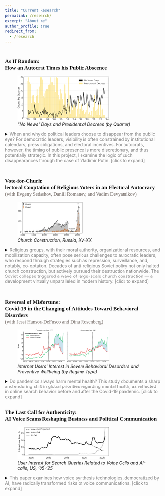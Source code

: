 ```yaml
---
title: "Current Research"
permalink: /research/
excerpt: "About me"
author_profile: true
redirect_from: 
  - /research
---
```

<style>
  .col2 {
    columns: 2 200px;         /* number of columns and width in pixels*/
    -webkit-columns: 2 200px; /* chrome, safari */
    -moz-columns: 2 200px;    /* firefox */
  }
  .col3 {
    columns: 3 100px;
    -webkit-columns: 3 100px;
    -moz-columns: 3 100px;
  }
</style>

<br>

<span style="font-family:'JetBrains Mono';font-size: 125%;"><b>As If Random:<br>How an Autocrat Times his Public Abscence</b></span>

<figure>
  <img src="/files/figs/Figure-As-If-Random.png" style="max-width:70%; height:auto;">
  <figcaption><i>"No News" Days and Presidential Decrees (by Quarter)</i></figcaption>
</figure>

<details>
  <summary>
    <span style="color:Gray;">When and why do political leaders choose to disappear from the public eye? For democratic leaders, visibility is often constrained by institutional calendars, press obligations, and electoral incentives. For autocrats, however, the timing of public presence is more discretionary, and thus potentially strategic. In this project, I examine the logic of such disappearances through the case of Vladimir Putin. [click to expand]</span>
  </summary>
  <br>
  Drawing on twenty-five years of daily data from the Kremlin’s official website, I analyze the logic of Putin’s media presence and absence. I identify systematic patterns in the days when he is missing from the public record and study what happens around stretches of prolonged absence. I juxtapose routine news silence with presidential decree signing, tracing how “appearance” via decrees relates to days without public events and how these dynamics evolve over time. By tracing an autocrat’s public visibility over a quarter-century, I shed light on the broader question of how leaders manage information control and maintain legitimacy.
  <br>
</details>

<br>  
<br>  

<span style="font-family:'JetBrains Mono';font-size: 125%;"><b>Vote-for-Churh:<br>lectoral Cooptation of Religious Voters in an Electoral Autocracy</b><br>
<span style="font-family:'JetBrains Mono';font-size: 90%;color:#6F6661;">(with Evgeny Sedashov, Daniil Romanov, and Vadim Devyatnikov)</span></span>


<figure>
  <img src="/files/figs/Figure-Rel-And-Vote.png" style="max-width:50%; height:auto;">
  <figcaption><i>Church Construction, Russia, XV-XX</i></figcaption>
</figure>

<details>
  <summary>
    <span style="color:Gray;">Religious groups, with their moral authority, organizational resources, and mobilization capacity, often pose serious challenges to autocratic leaders, who respond through strategies such as repression, surveillance, and, notably, co-optation. Decades of anti-religious Soviet policy not only halted church construction, but actively pursued their destruction nationwide. The Soviet collapse triggered a wave of large-scale church construction — a development virtually unparalleled in modern history. [click to expand]</span>
  </summary>
  <br>
  Drawing on a dataset of 31,000 churches, the paper shows that electoral support for the incumbent president significantly increased in areas with churches built between 2012–2018, with effect sizes ranging from 2 to 4.4 percentage points. It further demonstrates that this support stems from churchgoers’ fulfilled needs, not political indoctrination, economic spillovers, or social pressure.
  <br>
</details>

<br>

<br>

<span style="font-family:'JetBrains Mono';font-size: 125%;"><b>Reversal of Misfortune:<br>Covid-19 in the Changing of Attitudes Toward Behavioral Disorders</b><br>
<span style="font-family:'JetBrains Mono';font-size: 90%;color:#6F6661;">(with Jessi Hanson-DeFusco and Dina Rosenberg)</span></span>

<figure>
  <img src="/files/figs/Figure-Reversal.png" style="max-width:70%; height:auto;">
  <figcaption><i>Internet Users' Interest in Severe Behavioral Desorders and Preventive Wellbeing (by Regime Type)</i></figcaption>
</figure>

<details>
    <summary>
    <span style="color:Gray;">Do pandemics always harm mental health? This study documents a sharp and enduring shift in global priorities regarding mental health, as reflected in online search behavior before and after the Covid-19 pandemic. [click to expand]</span>
    </summary>
<br>    
Using longitudinal data from Google Trends across over 100 countries, we analyze how public interest moved away from severe psychiatric disorders toward general mental health and preventive wellbeing. We treat search behavior as a proxy for public attention and, by extension, underlying demand for specific types of mental health knowledge and services.

We show that while interest in both severe disorders (e.g., obsessive-compulsive disorder and borderline personality disorder) and general mental health surged immediately after the pandemic’s onset, the trajectories subsequently diverged. Interest in severe disorders declined and plateaued. At the same time, interest in mental health and wellbeing continued to grow. This suggests a shift from reactive treatment-seeking to proactive self-regulation.

The magnitude of this reversal, however, varies by regime type. In democracies the effect is pronounced, while in non-democracies it is less than half as large. To explain this asymmetry, we develop a theory in which authoritarian regimes deliberately maintain higher levels of social stress as a tool of political control. By keeping populations under persistent strain, autocrats reduce the scope for a full reorientation toward proactive wellbeing.

The paper contributes to the emerging literature on the economics of public health by documenting an “attentional reversal.” In spirit, though not in mechanism, it resembles Acemoglu et al.’s institutional reversal in development economics.
<br>
</details>

<br>

<span style="font-family:'JetBrains Mono';font-size: 125%;"><b>The Last Call for Authenticity:<br>AI Voice Scams Reshaping Business and Political Communication</b></span>

<figure>
  <img src="/files/figs/Figure-The-Last-Call.png" style="max-width:70%; height:auto;">
  <figcaption><i>User Interest for Search Queries Related to Voice Calls and AI-calls, US, ‘05-‘25</i></figcaption>
</figure>
   
<details>
    <summary>
    <span style="color:Gray;">This paper examines how voice synthesis technologies, democratized by AI, have radically transformed risks of voice communications. [click to expand]</span>
    </summary>
<br>
The human voice, once a paragon of trust and authenticity, is evolving into a tool of deception. While public attention remains captivated by deepfake videos, this paper argues that a more immediate threat lies in AI-based synthetic voice generation. Accessibility of voice synthesis lowers technical barriers for criminals, enhancing social engineering tactics and enabling new forms of fraud, such as virtual kidnappings and advanced financial scams. As AI mimics human speech with precision, individuals question the authenticity of vocal interactions. At its extreme, this signals the end of the telephone call as a reliable, efficient, and “cheap” medium. Negative potential of synthetic voice extends beyond cybersecurity dimension, eroding trust and destabilizing societies. This paper examines how voice synthesis technologies, democratized by AI, have radically transformed risks of voice communications. First, it analyzes the evolution of voice synthesis technologies and their impact on reducing costs and simplifying fraudulent schemes. Second, it traces how AI is reshaping the landscape of voice fraud due to developments in voice synthesis and agentic AI. Third, it analyzes potential long-term effects of these developments on the continued use of the phone call as a channel for scams. The paper concludes by outlining the implications of these shifts for cybersecurity policy, with attention to technical, behavioral, and societal aspects.
<br>
</details>

<br>

<!--





-->


